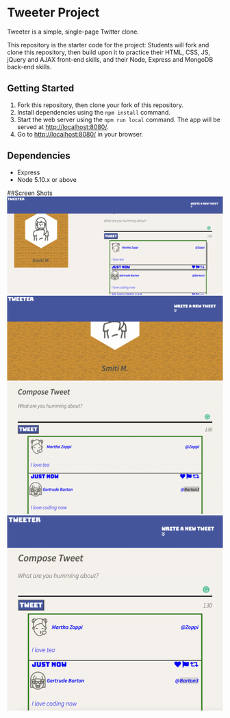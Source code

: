 # Tweeter Project

Tweeter is a simple, single-page Twitter clone.

This repository is the starter code for the project: Students will fork and clone this repository, then build upon it to practice their HTML, CSS, JS, jQuery and AJAX front-end skills, and their Node, Express and MongoDB back-end skills.

## Getting Started

1. Fork this repository, then clone your fork of this repository.
2. Install dependencies using the `npm install` command.
3. Start the web server using the `npm run local` command. The app will be served at <http://localhost:8080/>.
4. Go to <http://localhost:8080/> in your browser.

## Dependencies

- Express
- Node 5.10.x or above

##Screen Shots
!["Screenshots of tweet desktop view"](https://github.com/SM171906/tweeter/blob/master/docs/Desktop-view.png)
!["Screenshots of tweet mobile view"](https://github.com/SM171906/tweeter/blob/master/docs/Mobile-view.png)
!["Screenshots of tweet-box view"](https://github.com/SM171906/tweeter/blob/master/docs/Tweet-box.png)
